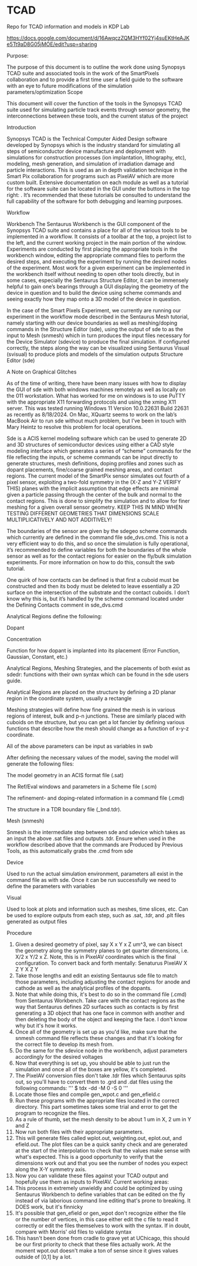 # TCAD
Repo for TCAD information and models in KDP Lab

https://docs.google.com/document/d/16AwqczZQM3HYf02Yj4suEKtHeAJKe5Tt9aD8G05jMOE/edit?usp=sharing

Purpose:

The purpose of this document is to outline the work done using Synopsys TCAD suite and associated tools in the work of the SmartPixels collaboration and to provide a first time user a field guide to the software with an eye to future modifications of the simulation parameters/optimization
Scope

This document will cover the function of the tools in the Synopsys TCAD suite used for simulating particle track events through sensor geometry, the interconnections between these tools, and the current status of the project

Introduction

Synopsys TCAD is the Technical Computer Aided Design software developed by Synopsys which is the industry standard for simulating all steps of semiconductor device manufacture and deployment with simulations for construction processes (ion implantation, lithography, etc), modeling, mesh generation, and simulation of irradiation damage and particle interactions. This is used as an in depth validation technique in the Smart Pix collaboration for programs such as PixelAV which are more custom built. Extensive documentation on each module as well as a tutorial for the software suite can be located in the GUI under the buttons in the top right: . It’s recommended that these tutorials be consulted to understand the full capability of the software for both debugging and learning purposes.

Workflow

Workbench
The Sentaurus Workbench is the GUI component of the Synopsys TCAD suite and contains a place for all of the various tools to be implemented in a workflow. It consists of a toolbar at the top, a project list to the left, and the current working project in the main portion of the window. Experiments are conducted by first placing the appropriate tools in the workbench window, editing the appropriate command files to perform the desired steps, and executing the experiment by running the desired nodes of the experiment. Most work for a given experiment can be implemented in the workbench itself without needing to open other tools directly, but in some cases, especially the Sentaurus Structure Editor, it can be immensely helpful to gain one’s bearings through a GUI displaying the geometry of the device in question and to build the device using scheme commands and seeing exactly how they map onto a 3D model of the device in question.

In the case of the Smart Pixels Experiment, we currently are running our experiment in the workflow mode described in the Sentaurus Mesh tutorial, namely starting with our device boundaries as well as meshing/doping commands in the Structure Editor (sde), using the output of sde to as the input to Mesh (snmesh) which in turn produces the input files necessary for the Device Simulator (sdevice) to produce the final simulation. If configured correctly, the steps along the way can be visualized using Sentaurus Visual (svisual) to produce plots and models of the simulation outputs
Structure Editor (sde)

A Note on Graphical Glitches

As of the time of writing, there have been many issues with how to display the GUI of sde with both windows machines remotely as well as locally on the 011 workstation. What has worked for me on windows is to use PuTTY with the appropriate X11 forwarding protocols and using the xming X11 server. This was tested running Windows 11 Version 10.0.22631 Build 22631 as recently as 8/18/2024. On Mac, XQuartz seems to work on the lab’s MacBook Air to run sde without much problem, but I’ve been in touch with Mary Heintz to resolve this problem for local operations.

Sde is a ACIS kernel modeling software which can be used to generate 2D and 3D structures of semiconductor devices using either a CAD style modeling interface which generates a series of “scheme” commands for the file reflecting the inputs, or scheme commands can be input directly to generate structures, mesh definitions, doping profiles and zones such as dopant placements, fine/coarse grained meshing areas, and contact regions.
The current model of the SmartPix sensor simulates out fourth of a pixel sensor, exploiting a two-fold symmetry in the (X-Z and Y-Z VERIFY THIS) planes with the implicit assumption that edge effects are minimal given a particle passing through the center of the bulk and normal to the contact regions. This is done to simplify the simulation and to allow for finer meshing for a given overall sensor geometry. KEEP THIS IN MIND WHEN TESTING DIFFERENT GEOMETRIES THAT DIMENSIONS SCALE MULTIPLICATIVELY AND NOT ADDITIVELY!

The boundaries of the sensor are given by the sdegeo scheme commands which currently are defined in the command file sde_dvs.cmd. This is not a very efficient way to do this, and so once the simulation is fully operational, it’s recommended to define variables for both the boundaries of the whole sensor as well as for the contact regions for easier on the fly/bulk simulation experiments. For more information on how to do this, consult the swb tutorial. 

One quirk of how contacts can be defined is that first a cuboid must be constructed and then its body must be deleted to leave essentially a 2D surface on the intersection of the substrate and the contact cuboids. I don’t know why this is, but it’s handled by the scheme command located under the Defining Contacts comment in sde_dvs.cmd

Analytical Regions define the following:

Dopant

Concentration

Function for how dopant is implanted into its placement (Error Function, Gaussian, Constant, etc.)

Analytical Regions, Meshing Strategies, and the placements of both exist as sdedr: functions with their own syntax which can be found in the sde users guide.

Analytical Regions are placed on the structure by defining a 2D planar region in the coordinate system, usually a rectangle

Meshing strategies will define how fine grained the mesh is in various regions of interest, bulk and p-n junctions. These are similarly placed with cuboids on the structure, but you can get a lot fancier by defining various functions that describe how the mesh should change as a function of x-y-z coordinate.

All of the above parameters can be input as variables in swb

After defining the necessary values of the model, saving the model will generate the following files:

The model geometry in an ACIS format file (.sat) 

The Ref/Eval windows and parameters in a Scheme file (.scm)

The refinement- and doping-related information in a command file (.cmd)

The structure in a TDR boundary file (_bnd.tdr).

Mesh (snmesh)

Snmesh is the intermediate step between sde and sdevice which takes as an input the above .sat files and outputs .tdr. Ensure when used in the workflow described above that the commands are Produced by Previous Tools, as this automatically grabs the .cmd from sde

Device

Used to run the actual simulation environment, parameters all exist in the command file as with sde. Once it can be run successfully we need to define the parameters with variables

Visual

Used to look at plots and information such as meshes, time slices, etc. Can be used to explore outputs from each step, such as .sat, .tdr, and .plt files generated as output files

Procedure
1. Given a desired geometry of pixel, say X x Y x Z um^3, we can bisect the geometry along the symmetry planes to get quarter dimensions, i.e. X/2 x Y/2 x Z. Note, this is in PixelAV coordinates which is the final configuration. To convert back and forth mentally:
Senaturus  PixelAV
X          Z
Y          X
Z          Y
2. Take those lengths and edit an existing Sentaurus sde file to match those parameters, including adjusting the contact regions for anode and cathode as well as the analytical profiles of the dopants.
3. Note that while doing this, it's best to do so in the command file (.cmd) from Sentaurus Workbench. Take care with the contact regions as the way that Sentaurus defines 2D surfaces such as contacts is by first generating a 3D object that has one face in common with another and then deleting the body of the object and keeping the face. I don't know why but it's how it works.
4. Once all of the geometry is set up as you'd like, make sure that the snmesh command file reflects these changes and that it's looking for the correct file to develop its mesh from.
5. Do the same for the sdevice node in the workbench, adjust parameters accordingly for the desired voltages
6. Now that everything is set up, you should be able to just run the simulation and once all of the boxes are yellow, it's completed.
7. The PixelAV conversion files don't take .tdr files which Sentaurus spits out, so you'll have to convert them to .grd and .dat files using the following commands:
   '''
   $ tdx -dd -M 0 -S 0 <filename> <output filename>
   '''
8. Locate those files and compile gen_wpot.c and gen_efield.c
9. Run these programs with the appropriate files located in the correct directory. This part sometimes takes some trial and error to get the program to recognize the files.
10. As a rule of thumb, set the mesh density to be about 1 um in X, 2 um in Y and Z
11. Now run both files with their appropriate parameters.
12. This will generate files called wplot.out, weighting.out, eplot.out, and efield.out. The plot files can be a quick sanity check and are generated at the start of the interpolation to check that the values make sense with what's expected. This is a good opportunity to verify that the dimensions work out and that you see the number of nodes you expect along the X-Y symmetry axis.
13. Now you can validate these files against your TCAD output and hopefully use them as inputs to PixelAV.
Current working areas:
3. This process in extremely unwieldly and could be optimized by using Sentaurus Workbench to define variables that can be edited on the fly instead of via laborious command line editing that's prone to breaking. It DOES work, but it's finnicky
9. It's possible that gen_efield or gen_wpot don't recognize either the file or the number of vertices, in this case either edit the c file to read it correctly or edit the files themselves to work with the syntax. If in doubt, compare with Morris' old files to validate syntax
13. This hasn't been done from cradle to grave yet at UChicago, this should be our first priority to check that these files actually work. At the moment wpot.out doesn't make a ton of sense since it gives values outside of [0,1] by a lot.
